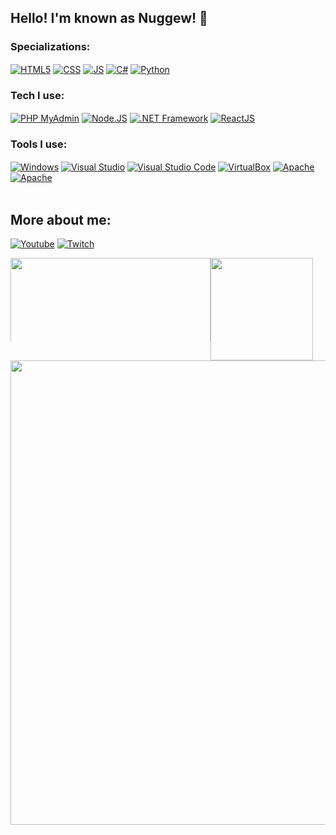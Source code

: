 ## Hello! I'm known as Nuggew! 👋

### Specializations:
<div style="display: inline_block">
    <a href="#"><img align="center" alt="HTML5" src="https://img.shields.io/badge/HTML5-E34F26?style=for-the-badge&logo=html5&logoColor=white" /></a>
    <a href="#"><img align="center" alt="CSS" src="https://img.shields.io/badge/CSS3-1572B6?style=for-the-badge&logo=css3&logoColor=white" /></a>
    <a href="#"><img align="center" alt="JS" src="https://img.shields.io/badge/JavaScript-F7DF1E?style=for-the-badge&logo=javascript&logoColor=black" /></a>
    <a href="#"><img align="center" alt="C#" src="https://img.shields.io/badge/C%23-239120?style=for-the-badge&logo=c-sharp&logoColor=white" /></a>
    <a href="#"><img align="center" alt="Python" src="https://img.shields.io/badge/Python-306998?style=for-the-badge&logo=python&logoColor=white" /></a>
</div>

### Tech I use:
<div style="display: inline_block">
	<a href="#" style="user-select: none;"><img align="center" alt="PHP MyAdmin" src="https://img.shields.io/badge/-PHP%20myAdmin-6C78AF?style=for-the-badge&logo=phpmyadmin&logoColor=white" /></a>
    <a href="#""><img align="center" alt="Node.JS" src="https://img.shields.io/badge/Node.js-43853D?style=for-the-badge&logo=node.js&logoColor=white" /></a>
    <a href="#"><img align="center" alt=".NET Framework" src="https://img.shields.io/badge/.NET-5C2D91?style=for-the-badge&logo=.net&logoColor=white" /></a>
    <a href="#"><img align="center" alt="ReactJS" src="https://img.shields.io/badge/react-61DAFB?style=for-the-badge&logo=react&logoColor=black" /></a>
</div>

### Tools I use:
<div style="display: inline_block">
    <a href="#"><img align="center" alt="Windows" src="https://img.shields.io/badge/Windows-017AD7?style=for-the-badge&logo=windows&logoColor=white" /></a>
    <a href="#"><img align="center" alt="Visual Studio" src="https://img.shields.io/badge/Visual_Studio-5D2B90?style=for-the-badge&logo=visual-studio&logoColor=white" /></a>
    <a href="#"><img align="center" alt="Visual Studio Code" src="https://img.shields.io/badge/VS_Code-007ACC?style=for-the-badge&logo=visual-studio-code&logoColor=white" /></a>
    <a href="#"><img align="center" alt="VirtualBox" src="https://img.shields.io/badge/VirtualBox-183A61?style=for-the-badge&logo=virtualbox&logoColor=white" /></a>
    <a href="#"><img align="center" alt="Apache" src="https://img.shields.io/badge/Apache-CA2136?style=for-the-badge&logo=apache&logoColor=white" /></a>
    <a href="#"><img align="center" alt="Apache" src="https://img.shields.io/badge/Git-E34F26?style=for-the-badge&logo=git&logoColor=white" /></a>
</div>

<br>

## More about me:
<!--[![Linkedin](https://img.shields.io/badge/LinkedIn-0077B5?style=for-the-badge&logo=linkedin&logoColor=white)](https://https://www.linkedin.com/in/leonardo-brum-13523a25b/)-->
[![Youtube](https://img.shields.io/badge/YouTube-FF0000?style=for-the-badge&logo=youtube&logoColor=white)](https://www.youtube.com/@nuggew)
[![Twitch](https://img.shields.io/badge/Twitch-6441A5?style=for-the-badge&logo=twitch&logoColor=white)](https://www.twitch.tv/nuggew)
<!--[![Vercel](https://img.shields.io/badge/Vercel-000000?style=for-the-badge&logo=vercel&logoColor=white)](https://Vercel.com/leonardovbrum)-->

<a href="#">
<div style="display: flex; flex-direction: column">
    <div style="display: flex; flex-direction: row">
        <img
	    style="min-width: 134px; max-height: 134px;"
	    width="320"
            src="https://lanyard-profile-readme.vercel.app/api/568473734495731743?theme=dark&bg=000000&animated=true&borderRadius=10px"
         />
         <img
	        style="min-width: 164px;"
	        height="164"
            src="https://streak-stats.demolab.com/?user=Nuggew&theme=shadow_purple&hide_border=true&date_format=M%20j%5B%2C%20Y%5D"
          />
       </div>
       <div style="display: flex; flex-direction: column">
          <img
	        width="743"
            src="http://github-profile-summary-cards.vercel.app/api/cards/profile-details?username=Nuggew&theme=2077"
          />
    </div>
</div>
</a>
